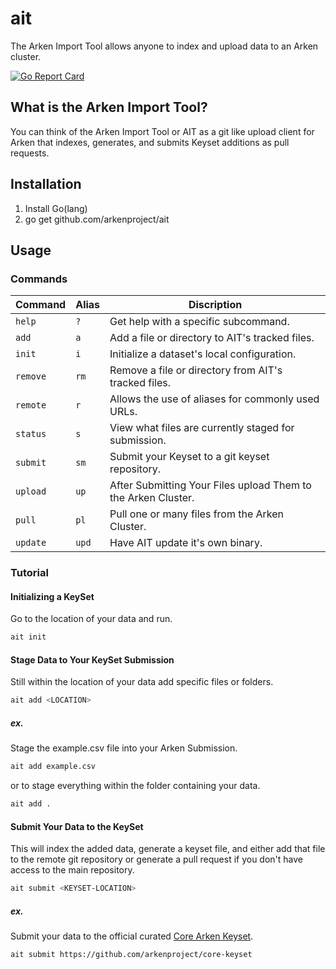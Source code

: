 # ait
The Arken Import Tool allows anyone to index and upload data to an Arken cluster. 

[![Go Report Card](https://goreportcard.com/badge/github.com/arkenproject/ait)](https://goreportcard.com/report/github.com/arkenproject/ait)

## What is the Arken Import Tool?
You can think of the Arken Import Tool or AIT as a git like upload client for Arken that indexes, generates, and submits Keyset additions as pull requests.

## Installation
1. Install Go(lang)
2. go get github.com/arkenproject/ait

## Usage
### Commands

| Command             |  Alias  | Discription                                                                |
| ------------------- | ------- | -------------------------------------------------------------------------- |
| `help`              | `?`     | Get help with a specific subcommand.                                       |
| `add`               | `a`     | Add a file or directory to AIT's tracked files.                            |
| `init`              | `i`     | Initialize a dataset's local configuration.                                |
| `remove`            | `rm`    | Remove a file or directory from AIT's tracked files.                       |
| `remote`            | `r`     | Allows the use of aliases for commonly used URLs.                          |
| `status`            | `s`     | View what files are currently staged for submission.                       |
| `submit`            | `sm`    | Submit your Keyset to a git keyset repository.                             |
| `upload`            | `up`    | After Submitting Your Files upload Them to the Arken Cluster.              |
| `pull`              | `pl`    | Pull one or many files from the Arken Cluster.                             |
| `update`            | `upd`   | Have AIT update it's own binary.                                           |

### Tutorial
#### Initializing a KeySet
Go to the location of your data and run.
```bash
ait init
```

#### Stage Data to Your KeySet Submission
Still within the location of your data add specific files or folders.
```bash
ait add <LOCATION>
```

##### ex.
Stage the example.csv file into your Arken Submission.
```bash
ait add example.csv
```
or to stage everything within the folder containing your data.
```bash
ait add .
```

#### Submit Your Data to the KeySet
This will index the added data, generate a keyset file, and either add that file to the remote git repository or generate a pull request if you don't have access to the main repository.
```bash
ait submit <KEYSET-LOCATION>
```
##### ex.
Submit your data to the official curated [Core Arken Keyset](https://github.com/arkenproject/core-keyset).
```bash
ait submit https://github.com/arkenproject/core-keyset
```
